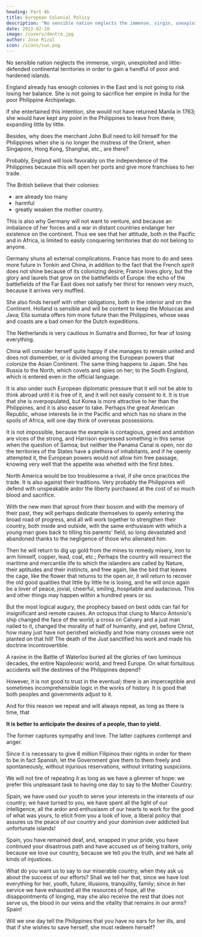 ```yaml
---
heading: Part 4b
title: European Colonial Policy
description: "No sensible nation neglects the immense, virgin, unexploited and little-defended continental territories in order to gain a handful of poor and hardened islands"
date: 2022-02-10
image: /covers/dentro.jpg
author: Jose Rizal
icon: /icons/sun.png
---
```




No sensible nation neglects the immense, virgin, unexploited and little-defended continental territories <!-- that the Black Continent offers it --> in order to gain a handful of poor and hardened islands. 

England already has enough colonies in the East and is not going to risk losing her balance. She is not going to sacrifice her empire in India for the poor Philippine Archipelago. 

If she entertained this intention, she would not have returned Manila in 1763; she would have kept any point in the Philippines to leave from there, expanding little by little. 

Besides, why does the merchant John Bull need to kill himself for the Philippines when she is no longer the mistress of the Orient, when Singapore, Hong Kong, Shanghai, etc., are there?

Probably, England will look favorably on the independence of the Philippines because this will open her ports and give more franchises to her trade. 

The British believe that their colonies:
- are already too many
- harmful
- greatly weaken the mother country. 


This is also why Germany will not want to venture, and because an imbalance of her forces and a war in distant countries endanger her existence on the continent.  Thus we see that her attitude, both in the Pacific and in Africa, is limited to easily conquering territories that do not belong to anyone.

Germany shuns all external complications. France has more to do and sees more future in Tonkin and China, in addition to the fact that the French spirit does not shine because of its colonizing desire; France loves glory, but the glory and laurels that grow on the battlefields of Europe: the echo of the battlefields of the Far East does not satisfy her thirst for renown very much, because it arrives very muffled. 

She also finds herself with other obligations, both in the interior and on the Continent. Holland is sensible and will be content to keep the Moluccas and Java; Ella sumata offers him more future than the Philippines, whose seas and coasts are a bad omen for the Dutch expeditions. 

The Netherlands is very cautious in Sumatra and Borneo, for fear of losing everything. 

China will consider herself quite happy if she manages to remain united and does not dismember, or is divided among the European powers that colonize the Asian Continent. The same thing happens to Japan. She has Russia to the North, which covets and spies on her; to the South England, which is entered even in the official language.

It is also under such European diplomatic pressure that it will not be able to think abroad until it is free of it, and it will not easily consent to it. It is true that she is overpopulated, but Korea is more attractive to her than the Philippines, and it is also easier to take. Perhaps the great American Republic, whose interests lie in the Pacific and which has no share in the spoils of Africa, will one day think of overseas possessions.

It is not impossible, because the example is contagious, greed and ambition are vices of the strong, and Harrison expressed something in this sense when the question of Samoa; but neither the Panama Canal is open, nor do the territories of the States have a plethora of inhabitants, and if he openly attempted it, the European powers would not allow him free passage, knowing very well that the appetite was whetted with the first bites. 

North America would be too troublesome a rival, if she once practices the trade. It is also against their traditions. Very probably the Philippines will defend with unspeakable ardor the liberty purchased at the cost of so much blood and sacrifice.

With the new men that sprout from their bosom and with the memory of their past, they will perhaps dedicate themselves to openly entering the broad road of progress, and all will work together to strengthen their country, both inside and outside, with the same enthusiasm with which a young man goes back to tilling his parents' field, so long devastated and abandoned thanks to the negligence of those who alienated him. 

Then he will return to dig up gold from the mines to remedy misery, iron to arm himself, copper, lead, coal, etc.; Perhaps the country will resurrect the maritime and mercantile life to which the islanders are called by Nature, their aptitudes and their instincts, and free again, like the bird that leaves the cage, like the flower that returns to the open air, it will return to recover the old good qualities that little by little he is losing, and he will once again be a lover of peace, jovial, cheerful, smiling, hospitable and audacious. This and other things may happen within a hundred years or so.


But the most logical augury, the prophecy based on best odds can fail for insignificant and remote causes. An octopus that clung to Marco Antonio's ship changed the face of the world; a cross on Calvary and a just man nailed to it, changed the morality of half of humanity, and yet, before Christ, how many just have not perished wickedly and how many crosses were not planted on that hill! The death of the Just sanctified his work and made his doctrine incontrovertible. 

A ravine in the Battle of Waterloo buried all the glories of two luminous decades, the entire Napoleonic world, and freed Europe. On what fortuitous accidents will the destinies of the Philippines depend?

However, it is not good to trust in the eventual; there is an imperceptible and sometimes incomprehensible logic in the works of history. It is good that both peoples and governments adjust to it.

And for this reason we repeat and will always repeat, as long as there is time, that 

**It is better to anticipate the desires of a people, than to yield.** 

The former captures sympathy and love. The latter captures contempt and anger. 

Since it is necessary to give 6 million Filipinos their rights in order for them to be in fact Spanish, let the Government give them to them freely and spontaneously, without injurious reservations, without irritating suspicions. 

We will not tire of repeating it as long as we have a glimmer of hope: we prefer this unpleasant task to having one day to say to the Mother Country: 

Spain, we have used our youth to serve your interests in the interests of our country; we have turned to you, we have spent all the light of our intelligence, all the ardor and enthusiasm of our hearts to work for the good of what was yours, to elicit from you a look of love, a liberal policy that assures us the peace of our country and your dominion over addicted but unfortunate islands! 

Spain, you have remained deaf, and, wrapped in your pride, you have continued your disastrous path and have accused us of being traitors, only because we love our country, because we tell you the truth, and we hate all kinds of injustices.

What do you want us to say to our miserable country, when they ask us about the success of our efforts? Shall we tell her that, since we have lost everything for her, youth, future, illusions, tranquility, family; since in her service we have exhausted all the resources of hope, all the disappointments of longing, may she also receive the rest that does not serve us, the blood in our veins and the vitality that remains in our arms? Spain! 

Will we one day tell the Philippines that you have no ears for her ills, and that if she wishes to save herself, she must redeem herself?

<!-- The Solidarity; no. 24: Madrid, January 31, 1890.  -->

<!-- End of the Project Gutenberg EBook of the Philippines Within One Hundred Years (Social-Political Study), by José Rizal -->